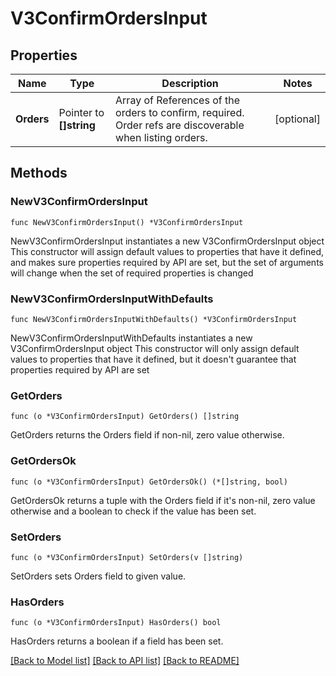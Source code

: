 # V3ConfirmOrdersInput

## Properties

Name | Type | Description | Notes
------------ | ------------- | ------------- | -------------
**Orders** | Pointer to **[]string** | Array of References of the orders to confirm, required. Order refs are discoverable when listing orders. | [optional] 

## Methods

### NewV3ConfirmOrdersInput

`func NewV3ConfirmOrdersInput() *V3ConfirmOrdersInput`

NewV3ConfirmOrdersInput instantiates a new V3ConfirmOrdersInput object
This constructor will assign default values to properties that have it defined,
and makes sure properties required by API are set, but the set of arguments
will change when the set of required properties is changed

### NewV3ConfirmOrdersInputWithDefaults

`func NewV3ConfirmOrdersInputWithDefaults() *V3ConfirmOrdersInput`

NewV3ConfirmOrdersInputWithDefaults instantiates a new V3ConfirmOrdersInput object
This constructor will only assign default values to properties that have it defined,
but it doesn't guarantee that properties required by API are set

### GetOrders

`func (o *V3ConfirmOrdersInput) GetOrders() []string`

GetOrders returns the Orders field if non-nil, zero value otherwise.

### GetOrdersOk

`func (o *V3ConfirmOrdersInput) GetOrdersOk() (*[]string, bool)`

GetOrdersOk returns a tuple with the Orders field if it's non-nil, zero value otherwise
and a boolean to check if the value has been set.

### SetOrders

`func (o *V3ConfirmOrdersInput) SetOrders(v []string)`

SetOrders sets Orders field to given value.

### HasOrders

`func (o *V3ConfirmOrdersInput) HasOrders() bool`

HasOrders returns a boolean if a field has been set.


[[Back to Model list]](../README.md#documentation-for-models) [[Back to API list]](../README.md#documentation-for-api-endpoints) [[Back to README]](../README.md)


